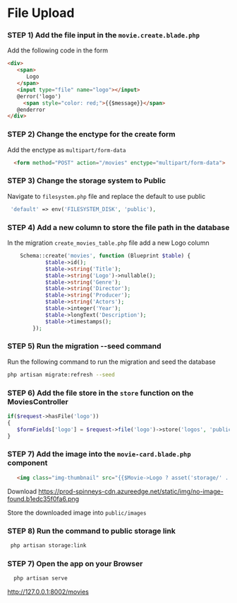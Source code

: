 # File Upload

### STEP 1) Add the file input in the `movie.create.blade.php`

Add the following code in the form

```html
<div>
   <span>
      Logo
   </span>
   <input type="file" name="logo"></input>
   @error('logo')
     <span style="color: red;">{{$message}}</span>
   @enderror
</div>
```

### STEP 2) Change the enctype for the create form

Add the enctype as `multipart/form-data`

```html
  <form method="POST" action="/movies" enctype="multipart/form-data">
```

### STEP 3) Change the storage system to Public 

Navigate to `filesystem.php` file and replace the default to use public

```php
 'default' => env('FILESYSTEM_DISK', 'public'),
```

### STEP 4) Add a new column to store the file path in the database

In the migration `create_movies_table.php` file add a new Logo column 

```php
    Schema::create('movies', function (Blueprint $table) {
            $table->id();      
            $table->string('Title');
            $table->string('Logo')->nullable();
            $table->string('Genre');
            $table->string('Director');
            $table->string('Producer');
            $table->string('Actors');
            $table->integer('Year');
            $table->longText('Description');
            $table->timestamps();
        });
```

### STEP 5) Run the migration --seed command

Run the following command to run the migration and seed the database

```bash
php artisan migrate:refresh --seed 
```

### STEP 6) Add the file store in the `store` function on the MoviesController 

```php
if($request->hasFile('logo'))
{
   $formFields['logo'] = $request->file('logo')->store('logos', 'public');
}
```

### STEP 7) Add the image into the `movie-card.blade.php` component

```html
   <img class="img-thumbnail" src="{{$Movie->Logo ? asset('storage/' . $Movie['Logo']) : asset('/images/no-image.png')}}" />
```

Download https://prod-spinneys-cdn.azureedge.net/static/img/no-image-found.b1edc35f0fa6.png

Store the downloaded image into `public/images`

### STEP 8) Run the command to public storage link 

```bash
 php artisan storage:link
```

### STEP 7) Open the app on your Browser

```bash
  php artisan serve
```

http://127.0.0.1:8002/movies
